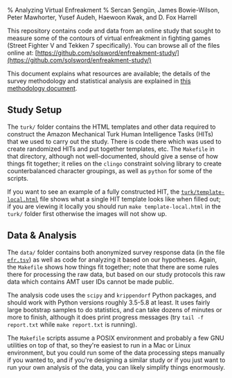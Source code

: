 % Analyzing Virtual Enfreakment
% Sercan Şengün, James Bowie-Wilson, Peter Mawhorter, Yusef Audeh, Haewoon Kwak, and D. Fox Harrell

This repository contains code and data from an online study that sought
to measure some of the contours of virtual enfreakment in fighting games
(Street Fighter V and Tekken 7 specifically). You can browse all of the
files online at:
[https://github.com/solsword/enfreakment-study/](https://github.com/solsword/enfreakment-study/)

This document explains what resources are available; the details of the
survey methodology and statistical analysis are explained in [this
methodology document](methodology.html).

## Study Setup

The `turk/` folder contains the HTML templates and other data required to
construct the Amazon Mechanical Turk Human Intelligence Tasks (HITs) that
we used to carry out the study. There is code there which was used to
create randomized HITs and put together templates, etc. The `Makefile` in
that directory, although not well-documented, should give a sense of how
things fit together; it relies on the `clingo` constraint solving library
to create counterbalanced character groupings, as well as `python` for
some of the scripts.

If you want to see an example of a fully constructed HIT, the
[`turk/template-local.html`](turk/template-local.html) file shows what a
single HIT template looks like when filled out; if you are viewing it
locally you should run `make template-local.html` in the `turk/` folder
first otherwise the images will not show up.

## Data & Analysis

The `data/` folder contains both anonymized survey response data (in the
file [`efr.tsv`](data/efr.tsv)) as well as code for analyzing it based on
our hypotheses. Again, the `Makefile` shows how things fit together; note
that there are some rules there for processing the raw data, but based on
our study protocols this raw data which contains AMT user IDs cannot be
made public.

The analysis code uses the `scipy` and `krippendorf` Python packages, and
should work with Python versions roughly 3.5-5.8 at least. It uses fairly
large bootstrap samples to do statistics, and can take dozens of minutes
or more to finish, although it does print progress messages (try `tail -f
report.txt` while `make report.txt` is running).

The `Makefile` scripts assume a POSIX environment and probably a few GNU
utilities on top of that, so they're easiest to run in a Mac or Linux
environment, but you could run some of the data processing steps manually
if you wanted to, and if you're designing a similar study or if you just
want to run your own analysis of the data, you can likely simplify things
enormously.
